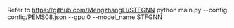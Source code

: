 Refer to https://github.com/MengzhangLI/STFGNN
python main.py --config config/PEMS08.json --gpu 0 --model_name STFGNN
